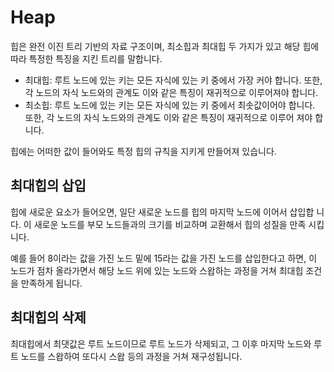 # Heap
힙은 완전 이진 트리 기반의 자료 구조이며, 최소힙과 최대힙 두 가지가 있고 해당 힙에
따라 특정한 특징을 지킨 트리를 말합니다.

* 최대힙: 루트 노드에 있는 키는 모든 자식에 있는 키 중에서 가장 커야 합니다. 또한, 각
노드의 자식 노드와의 관계도 이와 같은 특징이 재귀적으로 이루어져야 합니다.
* 최소힙: 루트 노드에 있는 키는 모든 자식에 있는 키 중에서 최솟값이어야
합니다. 또한, 각 노드의 자식 노드와의 관계도 이와 같은 특징이 재귀적으로 이루어
져야 합니다.

힙에는 어떠한 값이 들어와도 특정 힙의 규칙을 지키게 만들어져 있습니다.

## 최대힙의 삽입
힙에 새로운 요소가 들어오면, 일단 새로운 노드를 힙의 마지막 노드에 이어서 삽입합
니다. 이 새로운 노드를 부모 노드들과의 크기를 비교하며 교환해서 힙의 성질을 만족
시킵니다.

예를 들어 8이라는 값을 가진 노드 밑에 15라는 값을 가진 노드를 삽입한다고 하면, 이
노드가 점차 올라가면서 해당 노드 위에 있는 노드와 스왑하는 과정을 거쳐 최대힙 조건을 만족하게 됩니다.

## 최대힙의 삭제
최대힙에서 최댓값은 루트 노드이므로 루트 노드가 삭제되고, 그 이후 마지막 노드와
루트 노드를 스왑하여 또다시 스왑 등의 과정을 거쳐 재구성됩니다.